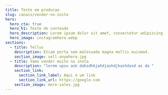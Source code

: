 ```yaml
---
title: Teste em producao
slug: canais/vender-no-insta
hero:
  hero_cta: true
  hero_h1: Teste de conteudo
  hero_description: Lorem ipsum dolor sit amet, consectetur adipiscing elit.
  hero_image: instagramhero.webp
sections:
  - title: Tellus
    description: Etiam porta sem malesuada magna mollis euismod.
    section_image: sell-anywhere.jpg
  - title: Vamo vender muito no insta
    description: "lorem upsu ask daksdhkjahdjashdjkashdasd as da "
    section_link:
      section_link_label: Aqui é um link
      section_link_url: https://google.com
    section_image: more-sales.jpg
---
```


